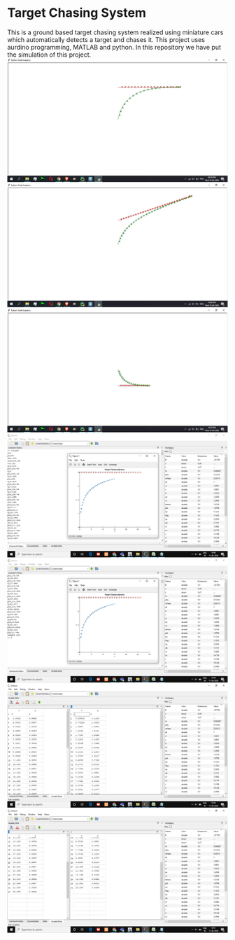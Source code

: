 # Target Chasing System
This is a ground based target chasing system realized using miniature cars which automatically detects a target and chases it.
This project uses aurdino programming, MATLAB and python. In this repository we have put the simulation of this project.
![alt text](https://github.com/Megha-Singh-10/ODU/blob/master/1.JPG)
![alt text](https://github.com/Megha-Singh-10/ODU/blob/master/2.JPG)
![alt text](https://github.com/Megha-Singh-10/ODU/blob/master/3.JPG)
![alt text](https://github.com/Megha-Singh-10/ODU/blob/master/Screenshot%20(361).png)
![alt text](https://github.com/Megha-Singh-10/ODU/blob/master/Screenshot%20(362).png)
![alt text](https://github.com/Megha-Singh-10/ODU/blob/master/Screenshot%20(363).png)
![alt text](https://github.com/Megha-Singh-10/ODU/blob/master/Screenshot%20(364).png)
